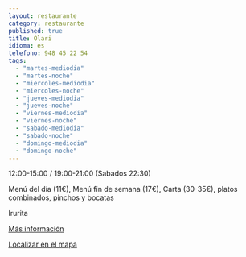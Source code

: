 ```yaml
---
layout: restaurante
category: restaurante
published: true
title: Olari
idioma: es
telefono: 948 45 22 54
tags: 
  - "martes-mediodia"
  - "martes-noche"
  - "miercoles-mediodia"
  - "miercoles-noche"
  - "jueves-mediodia"
  - "jueves-noche"
  - "viernes-mediodia"
  - "viernes-noche"
  - "sabado-mediodia"
  - "sabado-noche"
  - "domingo-mediodia"
  - "domingo-noche"
---
```


12:00-15:00 / 19:00-21:00 (Sabados 22:30)

Menú del día (11€), Menú fin de semana (17€), Carta (30-35€), platos combinados, pinchos y bocatas

Irurita

[Más información](http://www.consorciobertiz.org/consorcio/dondecomer/restaurantes/irurita-es-0-184/restaurante-olari.html)

[Localizar en el mapa](https://maps.google.es/maps?q=restaurante+olari&ie=UTF-8&mid=1397474560)
